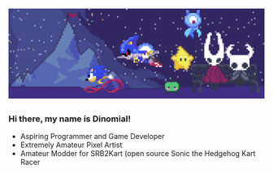 <link href="style.css" rel="stylesheet"></link>
<!-- Intro -->
<h1 align="center">
  <img src="images/banner.png">
</h1>
<h3>Hi there, my name is Dinomial!</h3>

<ul>
  <li>Aspiring Programmer and Game Developer</li>
  <li>Extremely Amateur Pixel Artist</li>
  <li>Amateur Modder for SRB2Kart (open source Sonic the Hedgehog Kart Racer
</ul>
